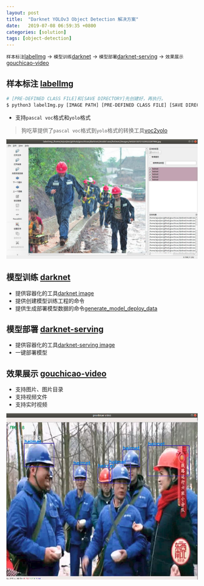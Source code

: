 ```yaml
---
layout: post
title:  "Darknet YOLOv3 Object Detection 解决方案"
date:   2019-07-08 06:59:35 +0800
categories: [solution]
tags: [object-detection]
---
```

`样本标注`[labelImg] -> `模型训练`[darknet] -> `模型部署`[darknet-serving] -> `效果展示`[gouchicao-video]

## 样本标注 [labelImg]
```bash
# [PRE-DEFINED CLASS FILE]和[SAVE DIRECTORY]先创建好，再执行。
$ python3 labelImg.py [IMAGE PATH] [PRE-DEFINED CLASS FILE] [SAVE DIRECTORY]
```
* 支持`pascal voc`格式和`yolo`格式

> 狗吃草提供了`pascal voc`格式到`yolo`格式的转换工具[voc2yolo]

![labelImg 标注安全帽](/assets/images/labelimg-helmet.jpg)

## 模型训练 [darknet]
* 提供容器化的工具[darknet image]
* 提供创建模型训练工程的命令
* 提供生成部署模型数据的命令[generate_model_deploy_data]

## 模型部署 [darknet-serving]
* 提供容器化的工具[darknet-serving image]
* 一键部署模型

## 效果展示 [gouchicao-video]
* 支持图片、图片目录
* 支持视频文件
* 支持实时视频

![gouchicao video 绘制目标检测对象](/assets/images/gouchicao-video-helmet.jpg)

[labelImg]: https://github.com/gouchicao/labelImg
[darknet]: https://github.com/gouchicao/darknet
[darknet-serving]: https://github.com/gouchicao/darknet-serving
[gouchicao-video]: https://github.com/gouchicao/gouchicao-video
[voc2yolo]: https://github.com/gouchicao/darknet/blob/master/voc2yolo.py
[darknet image]: https://cloud.docker.com/u/gouchicao/repository/docker/gouchicao/darknet
[darknet-serving image]: https://cloud.docker.com/u/gouchicao/repository/docker/gouchicao/darknet-serving
[generate_model_deploy_data]: https://github.com/gouchicao/darknet/blob/master/generate_model_deploy_data.py
